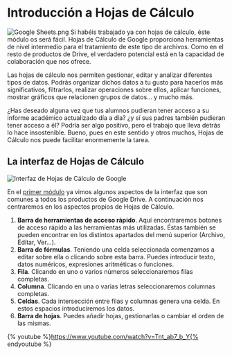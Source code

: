 # Introducción a Hojas de Cálculo

![Google Sheets.png](https://catedu.gitbooks.io/trabajo-colaborativo-con-google-drive/content/images/30px-Google_Sheets.png) Si habéis trabajado ya con hojas de cálculo, éste módulo os será fácil. Hojas de Cálculo de Google proporciona herramientas de nivel intermedio para el tratamiento de este tipo de archivos. Como en el resto de productos de Drive, el verdadero potencial está en la capacidad de colaboración que nos ofrece.

Las hojas de cálculo nos permiten gestionar, editar y analizar diferentes tipos de datos. Podrás organizar dichos datos a tu gusto para
hacerlos más significativos, filtrarlos, realizar operaciones sobre ellos, aplicar funciones, mostrar gráficos que relacionen grupos de
datos... y mucho más.

¿Has deseado alguna vez que tus alumnos pudieran tener acceso a su informe académico actualizado día a día? ¿y sí sus padres también pudieran tener acceso a él? Podría ser algo positivo, pero el trabajo que lleva detrás lo hace insostenible. Bueno, pues en este sentido y otros muchos, Hojas de Cálculo nos puede facilitar enormemente la tarea.

## La interfaz de Hojas de Cálculo

![Interfaz de Hojas de Cálculo de Google](https://catedu.gitbooks.io/trabajo-colaborativo-con-google-drive/content/images/Interfaz_de_Hojas_de_Cálculo_de_Google.png)

En el [primer módulo](creacion-y-gestion-de-archivos-en-google-drive.md) ya vimos algunos aspectos de la interfaz que son comunes a todos los productos de Google Drive. A continuación nos centraremos en los aspectos propios de Hojas de Cálculo.

1.  **Barra de herramientas de acceso rápido**. Aquí encontraremos botones de acceso rápido a las herramientas más utilizadas. Éstas también se pueden encontrar en los distintos apartados del menú superior (Archivo, Editar, Ver...).
2.  **Barra de fórmulas**. Teniendo una celda seleccionada comenzamos a editar sobre ella o clicando sobre esta barra. Puedes introducir texto, datos numéricos, expresiones aritméticas o funciones.
3.  **Fila**. Clicando en uno o varios números seleccionaremos filas completas.
4.  **Columna**. Clicando en una o varias letras seleccionaremos columnas completas.
5.  **Celdas**. Cada intersección entre filas y columnas genera una celda. En estos espacios introduciremos los datos.
6.  **Barra de hojas**. Puedes añadir hojas, gestionarlas o cambiar el orden de las mismas.

{% youtube %}https://www.youtube.com/watch?v=Tnt_ab7_b_Y{% endyoutube %}